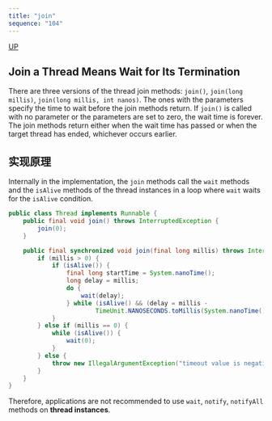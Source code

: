 ```yaml
---
title: "join"
sequence: "104"
---
```


[UP](/java-concurrency.html)


## Join a Thread Means Wait for Its Termination

There are three versions of the thread join methods: `join()`, `join(long millis)`, `join(long millis, int nanos)`.
The ones with the parameters specify the time to wait before the join methods return.
If `join()` is called with no parameter or the parameters are set to zero, the wait time is forever.
The join methods return either when the wait time has passed or when the target thread has ended,
whichever occurs earlier.

## 实现原理

Internally in the implementation,
the `join` methods call the `wait` methods and the `isAlive` methods of the thread instances in a loop
where `wait` waits for the `isAlive` condition.

```java
public class Thread implements Runnable {
    public final void join() throws InterruptedException {
        join(0);
    }

    public final synchronized void join(final long millis) throws InterruptedException {
        if (millis > 0) {
            if (isAlive()) {
                final long startTime = System.nanoTime();
                long delay = millis;
                do {
                    wait(delay);
                } while (isAlive() && (delay = millis -
                        TimeUnit.NANOSECONDS.toMillis(System.nanoTime() - startTime)) > 0);
            }
        } else if (millis == 0) {
            while (isAlive()) {
                wait(0);
            }
        } else {
            throw new IllegalArgumentException("timeout value is negative");
        }
    }
}
```

Therefore, applications are not recommended to use `wait`, `notify`, `notifyAll` methods on **thread instances**.
